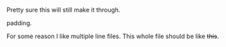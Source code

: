 Pretty sure this will still make it through.

padding.

For some reason I like multiple line files. This whole file should be like ~~this~~.
